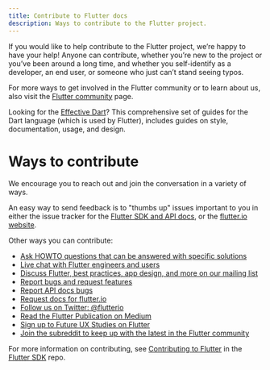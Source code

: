 ```yaml
---
title: Contribute to Flutter docs
description: Ways to contribute to the Flutter project.
---
```


If you would like to help contribute to the Flutter project,
we’re happy to have your help! Anyone can contribute, whether you’re new to
the project or you’ve been around a long time, and whether you self-identify
as a developer, an end user, or someone who just can’t stand seeing typos.

For more ways to get involved in the Flutter community or to learn about us,
also visit the [Flutter community](/community) page.

Looking for the [Effective Dart]({{site.www}}/guides/language/effective-dart)?
This comprehensive set of guides for the Dart language (which is used by Flutter),
includes guides on style, documentation, usage, and design.

# Ways to contribute

We encourage you to reach out and join the conversation in a variety of ways.

An easy way to send feedback is to "thumbs up" issues important to you
in either the issue tracker for the [Flutter SDK and API docs][issues],
or the [flutter.io website][doc-issues].

Other ways you can contribute:

* [Ask HOWTO questions that can be answered with specific solutions][so]
* [Live chat with Flutter engineers and users][gitter]
* [Discuss Flutter, best practices, app design, and more on our mailing list][mailinglist]
* [Report bugs and request features][issues]
* [Report API docs bugs][issues]
* [Request docs for flutter.io][doc-issues]
* [Follow us on Twitter: @flutterio](https://twitter.com/flutterio/)
* [Read the Flutter Publication on Medium](https://medium.com/flutter-io)
* [Sign up to Future UX Studies on Flutter](/research-signup)
* [Join the subreddit to keep up with the latest in the Flutter community][reddit]

[issues]: https://github.com/flutter/flutter/issues
[doc-issues]: https://github.com/flutter/website/issues
[so]: https://stackoverflow.com/tags/flutter
[mailinglist]: https://groups.google.com/d/forum/flutter-dev
[gitter]: https://gitter.im/flutter/flutter
[reddit]: https://www.reddit.com/r/FlutterDev

For more information on contributing, see
[Contributing to Flutter](https://github.com/flutter/flutter/blob/master/CONTRIBUTING.md)
in the [Flutter SDK](https://github.com/flutter/flutter) repo.
